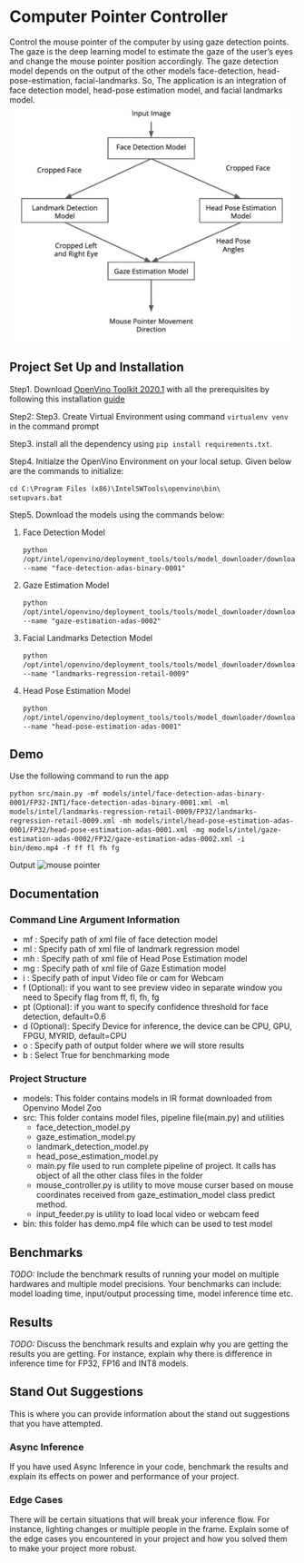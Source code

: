 # Computer Pointer Controller

Control the mouse pointer of the computer by using gaze detection points. The gaze is the deep learning model to estimate the gaze of the user’s eyes and change the mouse pointer position accordingly. The gaze detection model depends on the output of the other models face-detection, head-pose-estimation, facial-landmarks. So, The application is an integration of face detection model, head-pose estimation model, and facial landmarks model.
![Pipeline](pipeline.JPG)

## Project Set Up and Installation
Step1. Download [OpenVino Toolkit 2020.1](https://docs.openvinotoolkit.org/latest/index.html) with all the prerequisites by following this installation [guide](https://docs.openvinotoolkit.org/2020.1/_docs_install_guides_installing_openvino_windows.html)

Step2: Step3. Create Virtual Environment using command ```virtualenv venv``` in the command prompt

Step3. install all the dependency using ```pip install requirements.txt```.

Step4. Initialze the OpenVino Environment on your local setup. Given below are the commands to initialize:
```
cd C:\Program Files (x86)\IntelSWTools\openvino\bin\
setupvars.bat
```

Step5. Download the models using the commands below:
	
1. Face Detection Model
	```
	python /opt/intel/openvino/deployment_tools/tools/model_downloader/downloader.py --name "face-detection-adas-binary-0001"
	```
1. Gaze Estimation Model
	```
	python /opt/intel/openvino/deployment_tools/tools/model_downloader/downloader.py --name "gaze-estimation-adas-0002"
	```
1. Facial Landmarks Detection Model
	```
	python /opt/intel/openvino/deployment_tools/tools/model_downloader/downloader.py --name "landmarks-regression-retail-0009"
	```
1. Head Pose Estimation Model
	```
	python /opt/intel/openvino/deployment_tools/tools/model_downloader/downloader.py --name "head-pose-estimation-adas-0001"
	```

## Demo
Use the following command to run the app
```
python src/main.py -mf models/intel/face-detection-adas-binary-0001/FP32-INT1/face-detection-adas-binary-0001.xml -ml models/intel/landmarks-regression-retail-0009/FP32/landmarks-regression-retail-0009.xml -mh models/intel/head-pose-estimation-adas-0001/FP32/head-pose-estimation-adas-0001.xml -mg models/intel/gaze-estimation-adas-0002/FP32/gaze-estimation-adas-0002.xml -i bin/demo.mp4 -f ff fl fh fg
```
Output 
![mouse pointer](mouse_pointer.gif)

## Documentation

### Command Line Argument Information
* mf : Specify path of xml file of face detection model
* ml : Specify path of xml file of landmark regression model
* mh : Specify path of xml file of Head Pose Estimation model
* mg : Specify path of xml file of Gaze Estimation model
* i : Specify path of input Video file or cam for Webcam
* f (Optional): if you want to see preview video in separate window you need to Specify flag from ff, fl, fh, fg 
* pt (Optional): if you want to specify confidence threshold for face detection, default=0.6
* d (Optional): Specify Device for inference, the device can be CPU, GPU, FPGU, MYRID, default=CPU
* o : Specify path of output folder where we will store results
* b : Select True for benchmarking mode

### Project Structure
* models: This folder contains models in IR format downloaded from Openvino Model Zoo
* src: This folder contains model files, pipeline file(main.py) and utilities
	* face_detection_model.py
	* gaze_estimation_model.py
	* landmark_detection_model.py
	* head_pose_estimation_model.py
	* main.py file used to run complete pipeline of project. It calls has object of all the other class files in the folder
	* mouse_controller.py is utility to move mouse curser based on mouse coordinates received from gaze_estimation_model class predict method.	
	* input_feeder.py is utility to load local video or webcam feed
* bin: this folder has demo.mp4 file which can be used to test model 

## Benchmarks
*TODO:* Include the benchmark results of running your model on multiple hardwares and multiple model precisions. Your benchmarks can include: model loading time, input/output processing time, model inference time etc.

## Results
*TODO:* Discuss the benchmark results and explain why you are getting the results you are getting. For instance, explain why there is difference in inference time for FP32, FP16 and INT8 models.

## Stand Out Suggestions
This is where you can provide information about the stand out suggestions that you have attempted.

### Async Inference
If you have used Async Inference in your code, benchmark the results and explain its effects on power and performance of your project.

### Edge Cases
There will be certain situations that will break your inference flow. For instance, lighting changes or multiple people in the frame. Explain some of the edge cases you encountered in your project and how you solved them to make your project more robust.
